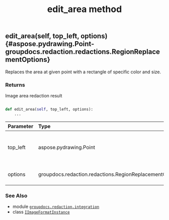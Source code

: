 ﻿---
title: edit_area method
second_title: GroupDocs.Redaction for Python via .NET API References
description: 
type: docs
weight: 20
url: /groupdocs.redaction.integration/iimageformatinstance/edit_area/
is_root: false
---

## edit_area(self, top_left, options) {#aspose.pydrawing.Point-groupdocs.redaction.redactions.RegionReplacementOptions}

Replaces the area at given point with a rectangle of specific color and size.


### Returns 


Image area redaction result


```python

def edit_area(self, top_left, options):
    ...
```


| Parameter | Type | Description |
| :- | :- | :- |
| top_left | aspose.pydrawing.Point | Top-left corner coordinates of filled area |
| options | groupdocs.redaction.redactions.RegionReplacementOptions | Color and size settings |



### See Also
* module [`groupdocs.redaction.integration`](../../)
* class [`IImageFormatInstance`](/redaction/python-net/groupdocs.redaction.integration/iimageformatinstance)

